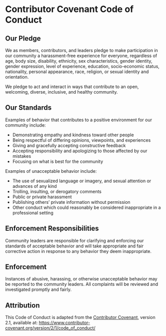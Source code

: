 # Contributor Covenant Code of Conduct

## Our Pledge
We as members, contributors, and leaders pledge to make participation in our community a harassment-free experience for everyone, regardless of age, body size, disability, ethnicity, sex characteristics, gender identity, gender expression, level of experience, education, socio-economic status, nationality, personal appearance, race, religion, or sexual identity and orientation.

We pledge to act and interact in ways that contribute to an open, welcoming, diverse, inclusive, and healthy community.

## Our Standards
Examples of behavior that contributes to a positive environment for our community include:
- Demonstrating empathy and kindness toward other people
- Being respectful of differing opinions, viewpoints, and experiences
- Giving and gracefully accepting constructive feedback
- Accepting responsibility and apologizing to those affected by our mistakes
- Focusing on what is best for the community

Examples of unacceptable behavior include:
- The use of sexualized language or imagery, and sexual attention or advances of any kind
- Trolling, insulting, or derogatory comments
- Public or private harassment
- Publishing others’ private information without permission
- Other conduct which could reasonably be considered inappropriate in a professional setting

## Enforcement Responsibilities
Community leaders are responsible for clarifying and enforcing our standards of acceptable behavior and will take appropriate and fair corrective action in response to any behavior they deem inappropriate.

## Enforcement
Instances of abusive, harassing, or otherwise unacceptable behavior may be reported to the community leaders. All complaints will be reviewed and investigated promptly and fairly.

## Attribution
This Code of Conduct is adapted from the [Contributor Covenant](https://www.contributor-covenant.org/), version 2.1, available at:
https://www.contributor-covenant.org/version/2/1/code_of_conduct/

